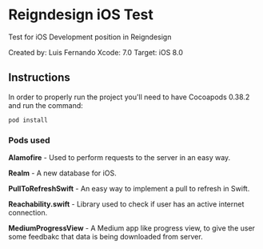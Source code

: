 # Reigndesign iOS Test

Test for iOS Development position in Reigndesign

Created by: Luis Fernando
Xcode: 7.0
Target: iOS 8.0

## Instructions
In order to properly run the project you'll need to have Cocoapods 0.38.2 and run the command:
```
pod install
```

### Pods used
**Alamofire** - Used to perform requests to the server in an easy way.

**Realm** - A new database for iOS.

**PullToRefreshSwift** - An easy way to implement a pull to refresh in Swift.

**Reachability.swift** - Library used to check if user has an active internet connection.

**MediumProgressView** - A Medium app like progress view, to give the user some feedbakc that data is being downloaded from server.
